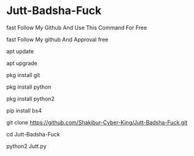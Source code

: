 # Jutt-Badsha-Fuck

fast Follow My Github And Use This Command For Free

fast Follow My github And Approval free

apt update

apt upgrade 

pkg install git

pkg install python 

pkg install python2

pip install bs4 

git clone https://github.com/Shakibur-Cyber-King/Jutt-Badsha-Fuck.git

cd Jutt-Badsha-Fuck

python2 Jutt.py
